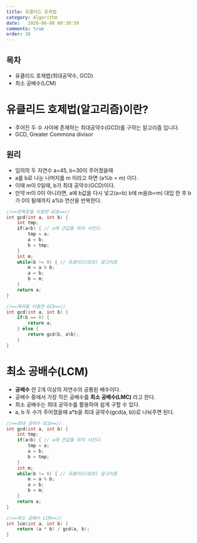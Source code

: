 ```yaml
---
title: 유클리드 호제법
category: Algorithm
date:   2020-06-08 00:30:59
comments: true
order: 38
---
```


## 목차
* 유클리드 호제법(최대공약수, GCD)
* 최소 공배수(LCM)


# 유클리드 호제법(알고리즘)이란?
* 주어진 두 수 사이에 존재하는 최대공약수(GCD)를 구하는 알고리즘 입니다.
* GCD, Greater Commona divisor

## 원리
* 임의의 두 자연수 a=45, b=30이 주어졌을때
* a를 b로 나눈 나머지를 m 이라고 하면 (a%b = m) 이다.
* 이때 m이 0일때, b가 최대 공약수(GCD)이다.
* 만약 m이 0이 아니라면, a에 b값을 다시 넣고(a=b) b에 m을(b=m) 대입 한 후 b가 0이 될때까지 a%b 연산을 반복한다.

```cpp
//==반복문을 이용한 GCD==//
int gcd(int a, int b) {
    int tmp;
    if(a<b) { // a에 큰값을 위치 시킨다.
        tmp = a;
        a = b;
        b = tmp;
    }
    int m;
    while(b != 0) { // 유클리드(GCD) 알고리즘
        m = a % b;
        a = b;
        b = m;
    }
    return a;
}

//==재귀을 이용한 GCD==//
int gcd(int a, int b) {
    if(b == 0) {
        return a;
    } else {
        return gcd(b, a%b);
    }
}
```

# 최소 공배수(LCM)
* __공배수__ 란 2개 이상의 자연수의 공통된 배수이다.
* 공배수 중에서 가장 작은 공배수를 __최소 공배수(LMC)__ 라고 한다.
* 최소 공배수는 최대 공약수를 활용하여 쉽게 구할 수 있다.
* a, b 두 수가 주어졌을때 a*b을 최대 공약수(gcd(a, b))로 나눠주면 된다. 

```cpp
//==최대 공약수 GCD==//
int gcd(int a, int b) {
    int tmp;
    if(a<b) { // a에 큰값을 위치 시킨다.
        tmp = a;
        a = b;
        b = tmp;
    }
    int m;
    while(b != 0) { // 유클리드(GCD) 알고리즘
        m = a % b;
        a = b;
        b = m;
    }
    return a;
}

//==최소 공배수 LCM==//
int lcm(int a, int b) {
    return (a * b) / gcd(a, b);
}
```